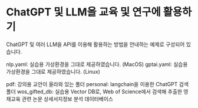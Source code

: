 # ChatGPT 및 LLM을 교육 및 연구에 활용하기
ChatGPT 및 여러 LLM을 API를 이용해 활용하는 방법을 안내하는 예제로 구성되어 있습니다.

nlp.yaml: 실습용 가상환경을 그대로 제공하였습니다. (MacOS)
gptai.yaml: 실습용 가상환경을 그대로 제공하였습니다. (Linux)

pdf: 강의용 교안이 올라와 있는 폴더
personal: langchain을 이용한 ChatGPT 검색 폴더
wos_gifted_db: 실습용 Vector DB로, Web of Science에서 검색해 추출한 영재교육 관련 논문 상세서지정보 분석 데이터베이스
